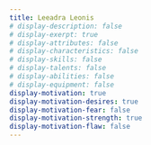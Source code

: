 ```yaml
---
title: Leeadra Leonis
# display-description: false
# display-exerpt: true
# display-attributes: false
# display-characteristics: false
# display-skills: false
# display-talents: false
# display-abilities: false
# display-equipment: false
display-motivation: true
display-motivation-desires: true
display-motivation-fear: false
display-motivation-strength: true
display-motivation-flaw: false
---
```

